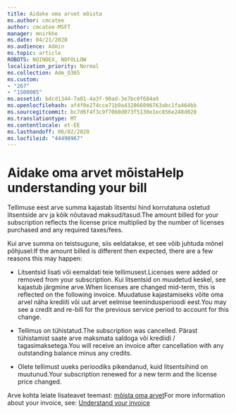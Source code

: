 ```yaml
---
title: Aidake oma arvet mõista
ms.author: cmcatee
author: cmcatee-MSFT
manager: mnirkhe
ms.date: 04/21/2020
ms.audience: Admin
ms.topic: article
ROBOTS: NOINDEX, NOFOLLOW
localization_priority: Normal
ms.collection: Adm_O365
ms.custom:
- "267"
- "1500005"
ms.assetid: bdcd1344-7a01-4a3f-90ad-3e7bc0f684a9
ms.openlocfilehash: af4f0e274cce71b9a432066096763abc1fa464bb
ms.sourcegitcommit: bc7d6f4f3c9f7060d073f5130e1ec856e248d020
ms.translationtype: MT
ms.contentlocale: et-EE
ms.lasthandoff: 06/02/2020
ms.locfileid: "44498967"
---
```

# <a name="help-understanding-your-bill"></a><span data-ttu-id="1176d-102">Aidake oma arvet mõista</span><span class="sxs-lookup"><span data-stu-id="1176d-102">Help understanding your bill</span></span>

<span data-ttu-id="1176d-103">Tellimuse eest arve summa kajastab litsentsi hind korrutatuna ostetud litsentside arv ja kõik nõutavad maksud/tasud.</span><span class="sxs-lookup"><span data-stu-id="1176d-103">The amount billed for your subscription reflects the license price multiplied by the number of licenses purchased and any required taxes/fees.</span></span>
  
<span data-ttu-id="1176d-104">Kui arve summa on teistsugune, siis eeldatakse, et see võib juhtuda mõnel põhjusel:</span><span class="sxs-lookup"><span data-stu-id="1176d-104">If the amount billed is different then expected, there are a few reasons this may happen:</span></span>
  
- <span data-ttu-id="1176d-105">Litsentsid lisati või eemaldati teie tellimusest.</span><span class="sxs-lookup"><span data-stu-id="1176d-105">Licenses were added or removed from your subscription.</span></span> <span data-ttu-id="1176d-106">Kui litsentsid on muudetud keskel, see kajastub järgmine arve.</span><span class="sxs-lookup"><span data-stu-id="1176d-106">When licenses are changed mid-term, this is reflected on the following invoice.</span></span> <span data-ttu-id="1176d-107">Muudatuse kajastamiseks võite oma arvel näha krediiti või uut arvet eelmise teenindusperioodi eest.</span><span class="sxs-lookup"><span data-stu-id="1176d-107">You may see a credit and re-bill for the previous service period to account for this change.</span></span>

- <span data-ttu-id="1176d-108">Tellimus on tühistatud.</span><span class="sxs-lookup"><span data-stu-id="1176d-108">The subscription was cancelled.</span></span> <span data-ttu-id="1176d-109">Pärast tühistamist saate arve maksmata saldoga või krediidi / tagasimaksetega.</span><span class="sxs-lookup"><span data-stu-id="1176d-109">You will receive an invoice after cancellation with any outstanding balance minus any credits.</span></span>

- <span data-ttu-id="1176d-110">Olete tellimust uueks perioodiks pikendanud, kuid litsentsihind on muutunud.</span><span class="sxs-lookup"><span data-stu-id="1176d-110">Your subscription renewed for a new term and the license price changed.</span></span>

<span data-ttu-id="1176d-111">Arve kohta leiate lisateavet teemast: [mõista oma arvet](https://docs.microsoft.com/microsoft-365/commerce/billing-and-payments/understand-your-invoice2)</span><span class="sxs-lookup"><span data-stu-id="1176d-111">For more information about your invoice, see: [Understand your invoice](https://docs.microsoft.com/microsoft-365/commerce/billing-and-payments/understand-your-invoice2)</span></span>